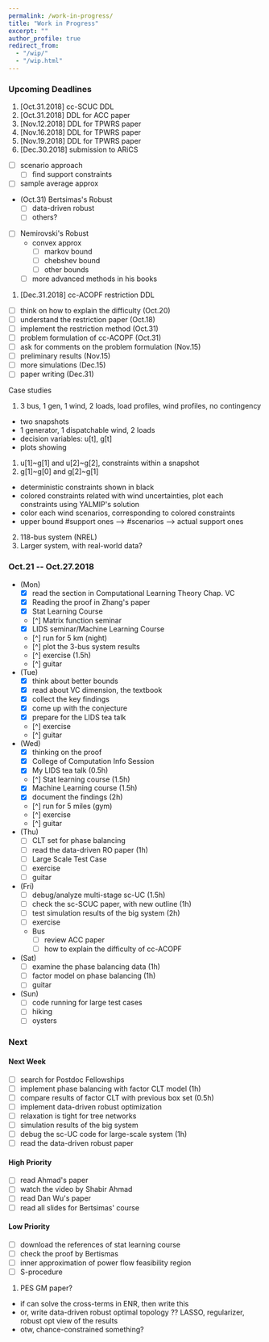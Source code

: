 ```yaml
---
permalink: /work-in-progress/
title: "Work in Progress"
excerpt: ""
author_profile: true
redirect_from: 
  - "/wip/"
  - "/wip.html"
---
```


### Upcoming Deadlines

1. [Oct.31.2018] cc-SCUC DDL
1. [Oct.31.2018] DDL for ACC paper
1. [Nov.12.2018] DDL for TPWRS paper
1. [Nov.16.2018] DDL for TPWRS paper
1. [Nov.19.2018] DDL for TPWRS paper
1. [Dec.30.2018] submission to ARiCS
  - [ ] scenario approach
    - [ ] find support constraints
  - [ ] sample average approx
  - (Oct.31) Bertsimas's Robust
    - [ ] data-driven robust
    - [ ] others?
  - [ ] Nemirovski's Robust
    - convex approx
      - [ ] markov bound
      - [ ] chebshev bound
      - [ ] other bounds
    - [ ] more advanced methods in his books
1. [Dec.31.2018] cc-ACOPF restriction DDL
  - [ ] think on how to explain the difficulty (Oct.20)
  - [ ] understand the restriction paper (Oct.18)
  - [ ] implement the restriction method (Oct.31)
  - [ ] problem formulation of cc-ACOPF (Oct.31)
  - [ ] ask for comments on the problem formulation (Nov.15)
  - [ ] preliminary results (Nov.15)
  - [ ] more simulations (Dec.15)
  - [ ] paper writing (Dec.31)

Case studies
1. 3 bus, 1 gen, 1 wind, 2 loads, load profiles, wind profiles, no contingency
  - two snapshots
  - 1 generator, 1 dispatchable wind, 2 loads
  - decision variables: u[t], g[t]
  - plots showing
  1. u[1]~g[1] and u[2]~g[2], constraints within a snapshot
  2. g[1]~g[0] and g[2]~g[1]
  - deterministic constraints shown in black
  - colored constraints related with wind uncertainties, plot each constraints using YALMIP's solution
  - color each wind scenarios, corresponding to colored constraints
  - upper bound #support ones --> #scenarios --> actual support ones
2. 118-bus system (NREL)
3. Larger system, with real-world data?

### Oct.21 -- Oct.27.2018
* (Mon) 
  - [x] read the section in Computational Learning Theory Chap. VC
  - [x] Reading the proof in Zhang's paper 
  - [x] Stat Learning Course
  - [^] Matrix function seminar
  - [x] LIDS seminar/Machine Learning Course
  - [^] run for 5 km (night)
  - [^] plot the 3-bus system results 
  - [^] exercise (1.5h) 
  - [^] guitar
* (Tue) 
  - [x] think about better bounds
  - [x] read about VC dimension, the textbook
  - [x] collect the key findings
  - [x] come up with the conjecture
  - [x] prepare for the LIDS tea talk
  - [^] exercise 
  - [^] guitar 
* (Wed) 
  - [x] thinking on the proof
  - [x] College of Computation Info Session
  - [x] My LIDS tea talk (0.5h) 
  - [^] Stat learning course (1.5h) 
  - [x] Machine Learning course (1.5h) 
  - [x] document the findings (2h) 
  - [^] run for 5 miles (gym) 
  - [^] exercise 
  - [^] guitar  
* (Thu) 
  - [ ] CLT set for phase balancing
  - [ ] read the data-driven RO paper (1h) 
  - [ ] Large Scale Test Case
  - [ ] exercise 
  - [ ] guitar 
* (Fri) 
  - [ ] debug/analyze multi-stage sc-UC (1.5h)
  - [ ] check the sc-SCUC paper, with new outline (1h) 
  - [ ] test simulation results of the big system (2h) 
  - [ ] exercise 
  - Bus
    - [ ] review ACC paper
    - [ ] how to explain the difficulty of cc-ACOPF
* (Sat) 
  - [ ] examine the phase balancing data (1h) 
  - [ ] factor model on phase balancing (1h) 
  - [ ] guitar 
* (Sun) 
  - [ ] code running for large test cases 
  - [ ] hiking 
  - [ ] oysters 

### Next
#### Next Week
- [ ] search for Postdoc Fellowships
- [ ] implement phase balancing with factor CLT model (1h)
- [ ] compare results of factor CLT with previous box set (0.5h)
- [ ] implement data-driven robust optimization 
- [ ] relaxation is tight for tree networks
- [ ] simulation results of the big system
- [ ] debug the sc-UC code for large-scale system (1h)
- [ ] read the data-driven robust paper

#### High Priority
- [ ] read Ahmad's paper
- [ ] watch the video by Shabir Ahmad
- [ ] read Dan Wu's paper
- [ ] read all slides for Bertsimas' course

#### Low Priority
- [ ] download the references of stat learning course
- [ ] check the proof by Bertismas
- [ ] inner approximation of power flow feasibility region
- [ ] S-procedure 
1. PES GM paper?
  - if can solve the cross-terms in ENR, then write this
  - or, write data-driven robust optimal topology ?? LASSO, regularizer, robust opt view of the results 
  - otw, chance-constrained something?
